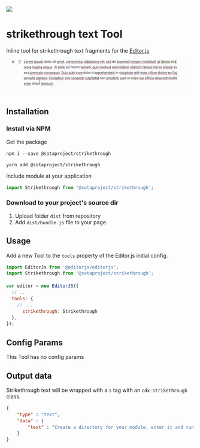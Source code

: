 ![](https://badgen.net/badge/Editor.js/v2.0/blue)

# strikethrough text Tool
Inline tool for strikethrough text fragments for the [Editor.js](https://github.com/codex-team/editor.js)

![](editorjs-strikethrough.gif)

## Installation

### Install via NPM

Get the package

```shell
npm i --save @sotaproject/strikethrough
```

```shell
yarn add @sotaproject/strikethrough
```

Include module at your application

```javascript
import Strikethrough from '@sotaproject/strikethrough';
```

### Download to your project's source dir

1. Upload folder `dist` from repository
2. Add `dist/bundle.js` file to your page.

[//]: # (### Load from CDN)

[//]: # ()
[//]: # (You can load the package from [jsDelivr CDN]&#40;https://www.jsdelivr.com/package/npm/@editorjs/underline&#41; and require the script on a page with Editor.js.)

[//]: # (```html)

[//]: # (<script src="https://cdn.jsdelivr.net/npm/@editorjs/underline@latest"></script>)

[//]: # (```)

## Usage

Add a new Tool to the `tools` property of the Editor.js initial config.

```javascript
import EditorJs from '@editorjs/editorjs';
import Strikethrough from '@sotaproject/strikethrough';

var editor = new EditorJS({
  // ...
  tools: {
    // ...
      strikethrough: Strikethrough
  },
});
```

## Config Params

This Tool has no config params

## Output data

Strikethrough text will be wrapped with a `s` tag with an `cdx-strikethrough` class.

```json
{
    "type" : "text",
    "data" : {
        "text" : "Create a directory for your module, enter it and run <s class=\"cdx-strikethroughs\">npm init</s> command."
    }
}
```
